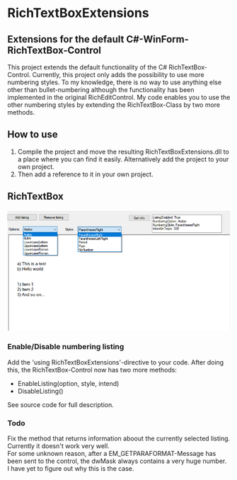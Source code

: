 # RichTextBoxExtensions
## Extensions for the default C#-WinForm-RichTextBox-Control

This project extends the default functionality of the C# RichTextBox-Control.
Currently, this project only adds the possibility to use more numbering styles. To my knowledge, there is no way to use anything else other than 
bullet-numbering although the functionality has been implemented in the original RichEditControl. 
My code enables you to use the other numbering styles by extending the RichTextBox-Class by two more methods.

## How to use
1. Compile the project and move the resulting RichTextBoxExtensions.dll to a place where you can find it easily. Alternatively add the project to your own project.
2. Then add a reference to it in your own project.

## RichTextBox
![Screeenshot of RichTextBox-Options](https://github.com/tringelberg/RichTextBoxExtensions/blob/master/Images/demo.png?raw=true)

### Enable/Disable numbering listing
Add  the 'using RichTextBoxExtensions'-directive to your code. After doing this, the RichTextBox-Control now has two more methods:
- EnableListing(option, style, intend)
- DisableListing()

See source code for full description.


### Todo
Fix the method that returns information aboout the currently selected listing. Currently it doesn't work very well. \
For some unknown reason, after a EM_GETPARAFORMAT-Message has been sent to the control, the dwMask always contains a very huge number. \
I have yet to figure out why this is the case.
 
